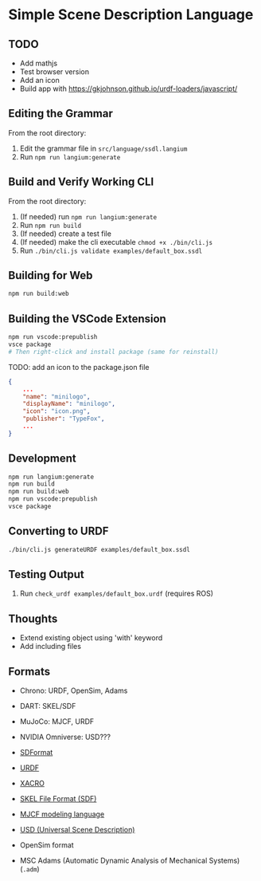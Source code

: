 # Simple Scene Description Language

## TODO

- Add mathjs
- Test browser version
- Add an icon
- Build app with https://gkjohnson.github.io/urdf-loaders/javascript/

## Editing the Grammar

From the root directory:

1. Edit the grammar file in `src/language/ssdl.langium`
2. Run `npm run langium:generate`

## Build and Verify Working CLI

From the root directory:

1. (If needed) run `npm run langium:generate`
2. Run `npm run build`
3. (If needed) create a test file
4. (If needed) make the cli executable `chmod +x ./bin/cli.js`
5. Run `./bin/cli.js validate examples/default_box.ssdl`

## Building for Web

```bash
npm run build:web
```

## Building the VSCode Extension

```bash
npm run vscode:prepublish
vsce package
# Then right-click and install package (same for reinstall)
```

TODO: add an icon to the package.json file

```json
{
    ...
    "name": "minilogo",
    "displayName": "minilogo",
    "icon": "icon.png",
    "publisher": "TypeFox",
    ...
}
```

## Development

```bash
npm run langium:generate
npm run build
npm run build:web
npm run vscode:prepublish
vsce package
```

## Converting to URDF

```bash
./bin/cli.js generateURDF examples/default_box.ssdl
```

## Testing Output

1. Run `check_urdf examples/default_box.urdf` (requires ROS)

## Thoughts

- Extend existing object using 'with' keyword
- Add including files

## Formats

- Chrono: URDF, OpenSim, Adams
- DART: SKEL/SDF
- MuJoCo: MJCF, URDF
- NVIDIA Omniverse: USD???

- [SDFormat](http://sdformat.org/)
- [URDF](http://wiki.ros.org/urdf)
- [XACRO](http://wiki.ros.org/xacro)
- [SKEL File Format (SDF)](https://dartsim.github.io/skel_file_format.html)
- [MJCF modeling language](https://mujoco.readthedocs.io/en/latest/XMLreference.html)
- [USD (Universal Scene Description)](https://openusd.org/release/index.html)
- OpenSim format
- MSC Adams (Automatic Dynamic Analysis of Mechanical Systems) (`.adm`)
